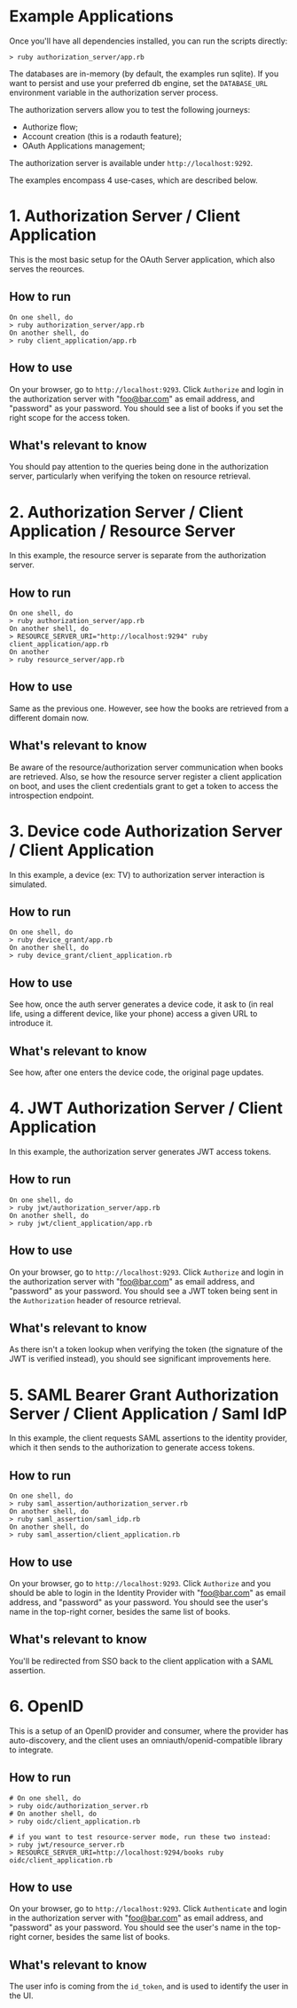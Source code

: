 # Example Applications

Once you'll have all dependencies installed, you can run the scripts directly:

```
> ruby authorization_server/app.rb
```

The databases are in-memory (by default, the examples run sqlite). If you want to persist and use your preferred db engine, set the `DATABASE_URL` environment variable in the authorization server process.

The authorization servers allow you to test the following journeys:

* Authorize flow;
* Account creation (this is a rodauth feature);
* OAuth Applications management;

The authorization server is available under `http://localhost:9292`.

The examples encompass 4 use-cases, which are described below.

# 1. Authorization Server / Client Application

This is the most basic setup for the OAuth Server application, which also serves the reources.

## How to run

```
On one shell, do
> ruby authorization_server/app.rb
On another shell, do
> ruby client_application/app.rb
```

## How to use

On your browser, go to `http://localhost:9293`. Click `Authorize` and login in the authorization server with "foo@bar.com" as email address, and "password" as your password. You should see a list of books if you set the right scope for the access token.

## What's relevant to know

You should pay attention to the queries being done in the authorization server, particularly when verifying the token on resource retrieval.


# 2. Authorization Server / Client Application / Resource Server

In this example, the resource server is separate from the authorization server.

## How to run

```
On one shell, do
> ruby authorization_server/app.rb
On another shell, do
> RESOURCE_SERVER_URI="http://localhost:9294" ruby client_application/app.rb
On another
> ruby resource_server/app.rb
```

## How to use

Same as the previous one. However, see how the books are retrieved from a different domain now.

## What's relevant to know

Be aware of the resource/authorization server communication when books are retrieved. Also, se how the resource server register a client application on boot, and uses the client credentials grant to get a token to access the introspection endpoint.

# 3. Device code Authorization Server / Client Application

In this example, a device (ex: TV) to authorization server interaction is simulated.

## How to run

```
On one shell, do
> ruby device_grant/app.rb
On another shell, do
> ruby device_grant/client_application.rb
```

## How to use

See how, once the auth server generates a device code, it ask to (in real life, using a different device, like your phone) access a given URL to introduce it.

## What's relevant to know

See how, after one enters the device code, the original page updates.

# 4. JWT Authorization Server / Client Application

In this example, the authorization server generates JWT access tokens.

## How to run

```
On one shell, do
> ruby jwt/authorization_server/app.rb
On another shell, do
> ruby jwt/client_application/app.rb
```

## How to use

On your browser, go to `http://localhost:9293`. Click `Authorize` and login in the authorization server with "foo@bar.com" as email address, and "password" as your password. You should see a JWT token being sent in the `Authorization` header of resource retrieval.

## What's relevant to know

As there isn't a token lookup when verifying the token (the signature of the JWT is verified instead), you should see significant improvements here.

# 5. SAML Bearer Grant Authorization Server / Client Application / Saml IdP

In this example, the client requests SAML assertions to the identity provider, which it then sends to the authorization to generate access tokens.

## How to run

```
On one shell, do
> ruby saml_assertion/authorization_server.rb
On another shell, do
> ruby saml_assertion/saml_idp.rb
On another shell, do
> ruby saml_assertion/client_application.rb
```

## How to use

On your browser, go to `http://localhost:9293`. Click `Authorize` and you should be able to login in the Identity Provider with "foo@bar.com" as email address, and "password" as your password.  You should see the user's name in the top-right corner, besides the same list of books.

## What's relevant to know

You'll be redirected from SSO back to the client application with a SAML assertion.


# 6. OpenID

This is a setup of an OpenID provider and consumer, where the provider has auto-discovery, and the client uses an omniauth/openid-compatible library to integrate.

## How to run

```
# On one shell, do
> ruby oidc/authorization_server.rb
# On another shell, do
> ruby oidc/client_application.rb

# if you want to test resource-server mode, run these two instead:
> ruby jwt/resource_server.rb
> RESOURCE_SERVER_URI=http://localhost:9294/books ruby oidc/client_application.rb
```

## How to use

On your browser, go to `http://localhost:9293`. Click `Authenticate` and login in the authorization server with "foo@bar.com" as email address, and "password" as your password. You should see the user's name in the top-right corner, besides the same list of books.

## What's relevant to know

The user info is coming from the `id_token`, and is used to identify the user in the UI.
